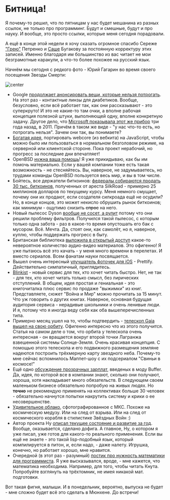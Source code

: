 # Битница!

Я почему-то решил, что по пятницам у нас будет мешанина из разных ссылок, не только про программинг. Будут и смешные, будут и про науку. И вообще, это просто ссылки, которые меня сегодня порадовали.

А ещё в конце этой недели я хочу сказать огромное спасибо 
Сереже ["Грею"](https://github.com/grayru) Петренко и [Саше](https://github.com/Bougakov) Бугакову за постоянную корректуру этих записей. Именно благодаря им большинство из вас читает не мои безграмотные каракули, а что-то более похожее на русский язык.

Начнём мы сегодня с редкого фото - Юрий Гагарин во время своего посещения Звезды Смерти:

![center](http://i.imgur.com/NSqX2yi.jpg)

* Google [продолжает анонсировать вещи, которые нельзя потрогать](http://googleblog.blogspot.ru/2014/01/introducing-our-smart-contact-lens.html). На этот раз - контактные линзы для диабетиков. Вообще, безусловно, если всё работает так, как они рассказывают - это суперкруто! И это не какие-то там очки, а вполне рабочая концепция полезной штуки, выполняющей одну, вполне конкретную задачу. Другое дело, что [Microsoft показывала этот же прибор](http://techcrunch.com/2014/01/16/googles-new-smart-contact-is-old-news-for-microsoft/) три года назад, в 2011. Причём в таком же виде - "у нас что-то есть, но потрогать нельзя". Зачем они так, вы понимаете?
* [Богатая идея](https://github.com/trevorlinton/webkit.js), портировать webcore (из вебкита) на JavaScript, чтобы можно было им пользоваться в нормальном безголовом режиме, на серверной или клиентской стороне. Пока проект нерабочий, но прогресс за последние дни впечатляет!
* OpenBSD [нужна ваша помощь](http://marc.info/?l=openbsd-misc&m=138972987203440&w=2)! Я уже прикидываю, как бы им помочь материально. Если у вашей компании тоже есть такая возможность - не стесняйтесь. Вы, наверное, не задумываетесь, но трудами команды OpenBSD пользуется весь мир, и вы в том числе.
* Бойтесь, все держатели биткоинов: [федералы собираются продать 30 тыс. биткоинов](http://www.forbes.com/sites/kashmirhill/2014/01/16/the-feds-are-ready-to-sell-the-silk-road-bitcoin-kind-of/), полученных от ареста SilkRoad - примерно 25 миллионов долларов по текущему курсу. Меня немного смущает, почему они их продают, если создателя силкроада ещё не осудили? Но, в конце концов, это может некисло обрушить рынок биткоинов; как минимум - ощутимо снизить ~~спрос~~ на него.
* Новый пылесос Dyson [вообще не сосет, а рулит](http://techcrunch.com/2014/01/16/dysons-latest-vacuums-ditch-not-only-the-bag-but-also-the-filter-maintenance/) потому что они решили проблему фильтров. Получился такой пылесос, с которым только одна забота - раз в какое-то время опустошать его бак с мусором. Всё. Мечта. Да, стоят они, как самолёт, но я, наверное, куплю, чтобы поддержать прогресс в быту.
* Британская библиотека [выложила в открытый доступ](http://www.itsnicethat.com/articles/voices-of-science) какое-то невероятное количество аудио-видео материалов. Это офигенно! Я уже пытаюсь всё это качать - у меня много времени в перелетах. И вместо сериалов. Всем фанатам науки посвящается.
* Вышел очень интересный [улучшатель фоточек для iOS](https://itunes.apple.com/ru/app/id793762435?mt=8) - Prettify. Действительно симпатичный, приглядитесь.
* [Blinkist](http://thenextweb.com/apps/2014/01/16/blinkist/#!sobFP) - новый сервис для тех, кто хочет читать быстро. Нет, не так - для тех, кто хочет читать только смысл, без лирических отступлений. В общем, идея простая и гениальная - это книгочиталка плюс сервис по продаже "выжимки" из книг. Представляете, сюжет "Война и Мир" можно прочитать за 15 минут. Что уж говорить о других книгах. Наверное, основная будущая аудитория сервиса - нерадивые школьники и очень ленивые люди. И я, потому что я иногда веду себя как оба вышеперечисленных типа.
* Примерно месяц ушел на то, чтобы подтвердить - [телескоп Gaia вышел на свою орбиту](http://www.redorbit.com/news/space/1113047555/gaia-spacecraft-begins-orbit-around-nothing-011514/). Офигенно интересно что из этого получится. Статья на самом деле о том, что орбита у телескопа очень интересная - он вращается вокруг второй точки Лагранжа взвешенной системы Солнце-Земля. Очень красивая концепция. С помощью этого телескопа и его подвижного размещения земляне надеются построить трёхмерную карту звездного неба. Почему-то мне сейчас вспомнилось Маппет-шоу с их подсериалом "Свиньи в космосе!"
* Ещё одно [обсуждение прозрачных зарплат](http://www.fastcompany.com/3024306/bottom-line/why-this-startup-made-their-salaries-radically-transparent), введеных в моду Buffer. Да, идея, по которой все в компании знают, сколько они получают, хороша, хотя накладывает много обязательств. В следующем своем маленьком бизнесе обязательно попробую на живых людях. Но **точно** не рекомендую применять на коллективах больше 30 человек - обязательно начнутся попытки накрутить систему и крики о ее несовершенстве.
* [Удивительное облако](http://cryptoworld.co.uk/weird-cloud-seen-space-station/), сфотографированное с МКС. Похоже на космическую медузу. Или  на след от взрыва. Или на след от космического корабля в стилистике Звёздных Войн :)
* Автор проекта Hy [описал текущее состояние и развитие за год](http://fox.devport.no/?p=82). Вообще, оказывается, сделано дофига. А главное, Hy, о котором я уже писал, уже готов для какого-то реального применения. Если вы ещё не знаете - это такой lisp-подобный язык, который компилируется в питон, и, если надо, - даже налету. Игрушка, конечно, но работает хорошо, мне нравится.
* Очередной (в этот раз - разумный) [постик про нужность математики для программиста](http://www.mutuallyhuman.com/blog/2014/01/14/math-is-not-necessary-for-software-development/). Я уже высказывался, вроде, - мне кажется, что математика необходима. Например, для того, чтобы читать Кнута. Попробуйте взглянуть на трёхтомник, не имея никакой мат. подготовки.

Вот такая фигня, малыши. И в понедельник, вероятно, выпуска не будет - мне сложно будет всё это сделать в Мюнхене.
До встречи!
